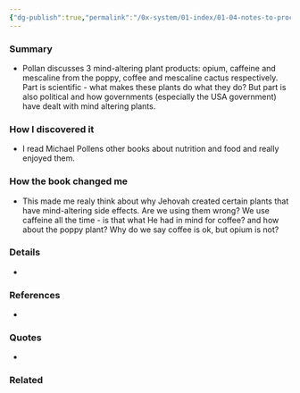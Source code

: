 ```yaml
---
{"dg-publish":true,"permalink":"/0x-system/01-index/01-04-notes-to-process/this-is-your-mind-on-plants-michael-pollen/","title":"This is your mind on plants - Michael Pollen","dgShowBacklinks":false}
---
```



### Summary
- Pollan discusses 3 mind-altering plant products: opium, caffeine and mescaline from the poppy, coffee and mescaline cactus respectively. Part is scientific - what makes these plants do what they do? But part is also political and how governments (especially the USA government) have dealt with mind altering plants.

### How I discovered it
- I read Michael Pollens other books about nutrition and food and really enjoyed them.

### How the book changed me
- This made me realy think about why Jehovah created certain plants that have mind-altering side effects. Are we using them wrong? We use caffeine all the time - is that what He had in mind for coffee? and how about the poppy plant? Why do we say coffee is ok, but opium is not?

### Details
- 

### References
- 

### Quotes
- 

### Related

